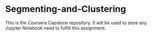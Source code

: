 # Segmenting-and-Clustering
This is the Coursera Capstone repository.
It will be used to store any Jupyter Notebook need to fulfill this assignment.
